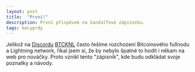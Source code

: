 ```yaml
---
layout: post
title:  "První!"
description: První přispěvek na Gandalfově zápisníku.
tags: kecyprdy
---
```

Jelikož na [Discordu](https://www.discord.gg/HWG9Erm) [BTCKNL](https://www.youtube.com/c/BitcoinovejKan%C3%A1l) často řešíme rozchození Bitcoinového fullnodu a Lightning network, říkal jsem si, že by nebylo špatné to hodit i někam na web pro nováčky. Proto vznikl tento "zápisník", kde budu odkládat svoje poznatky a návody.
